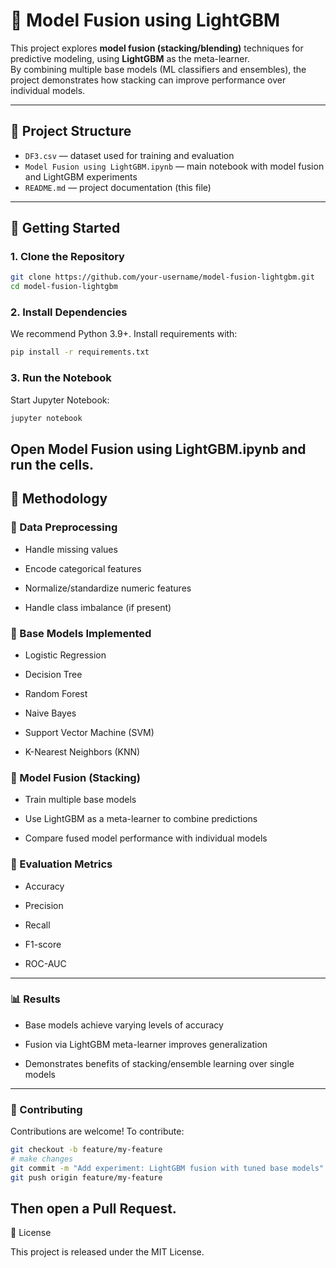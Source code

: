 # 🌟 Model Fusion using LightGBM

This project explores **model fusion (stacking/blending)** techniques for predictive modeling, using **LightGBM** as the meta-learner.  
By combining multiple base models (ML classifiers and ensembles), the project demonstrates how stacking can improve performance over individual models.  

---

## 📂 Project Structure
- `DF3.csv` — dataset used for training and evaluation  
- `Model Fusion using LightGBM.ipynb` — main notebook with model fusion and LightGBM experiments  
- `README.md` — project documentation (this file)  

---

## 🚀 Getting Started

### 1. Clone the Repository
```bash
git clone https://github.com/your-username/model-fusion-lightgbm.git
cd model-fusion-lightgbm
```

### 2. Install Dependencies

We recommend Python 3.9+. Install requirements with:
```bash
pip install -r requirements.txt
```

### 3. Run the Notebook

Start Jupyter Notebook:
```bash
jupyter notebook
```

Open Model Fusion using LightGBM.ipynb and run the cells.
---
## 🧪 Methodology
### 🔹 Data Preprocessing

- Handle missing values

- Encode categorical features

- Normalize/standardize numeric features

- Handle class imbalance (if present)

### 🔹 Base Models Implemented

- Logistic Regression

- Decision Tree

- Random Forest

- Naive Bayes

- Support Vector Machine (SVM)

- K-Nearest Neighbors (KNN)

### 🔹 Model Fusion (Stacking)

- Train multiple base models

- Use LightGBM as a meta-learner to combine predictions

- Compare fused model performance with individual models

### 🔹 Evaluation Metrics

- Accuracy

- Precision

- Recall

- F1-score

- ROC-AUC
---
### 📊 Results

- Base models achieve varying levels of accuracy

- Fusion via LightGBM meta-learner improves generalization

- Demonstrates benefits of stacking/ensemble learning over single models
---
### 🤝 Contributing

Contributions are welcome!
To contribute:
```bash
git checkout -b feature/my-feature
# make changes
git commit -m "Add experiment: LightGBM fusion with tuned base models"
git push origin feature/my-feature
```

Then open a Pull Request.
---
📜 License

This project is released under the MIT License.
